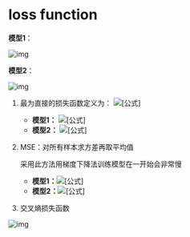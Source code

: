 # loss function

**模型1**：

![img](https://pic3.zhimg.com/80/v2-0c49d6159fc8a5676637668683d41762_720w.jpg)

**模型2**：

![img](https://pic3.zhimg.com/80/v2-6d31cf03185b408d5e93fa3e3c05096e_720w.jpg)

1. 最为直接的损失函数定义为： ![[公式]](https://www.zhihu.com/equation?tex=classification%5C+error%3D%5Cfrac%7Bcount%5C+of%5C+error%5C+items%7D%7Bcount%5C+of+%5C+all%5C+items%7D)
   + **模型1：** ![[公式]](https://www.zhihu.com/equation?tex=classification%5C+error%3D%5Cfrac%7B1%7D%7B3%7D)
   + **模型2：** ![[公式]](https://www.zhihu.com/equation?tex=classification%5C+error%3D%5Cfrac%7B1%7D%7B3%7D)

2. MSE：对所有样本求方差再取平均值

   采用此方法用梯度下降法训练模型在一开始会非常慢

   + **模型1：**![[公式]](https://www.zhihu.com/equation?tex=MSE%3D%5Cfrac%7B0.54%2B0.54%2B1.32%7D%7B3%7D%3D0.8+%5C%5C)
   + **模型2：**![[公式]](https://www.zhihu.com/equation?tex=MSE%3D%5Cfrac%7B0.138%2B0.138%2B0.72%7D%7B3%7D%3D0.332+%5C%5C)

3. 交叉熵损失函数

![img](https://upload-images.jianshu.io/upload_images/4264437-c2d2b6130519f5a5.png?imageMogr2/auto-orient/strip|imageView2/2/w/475/format/webp)